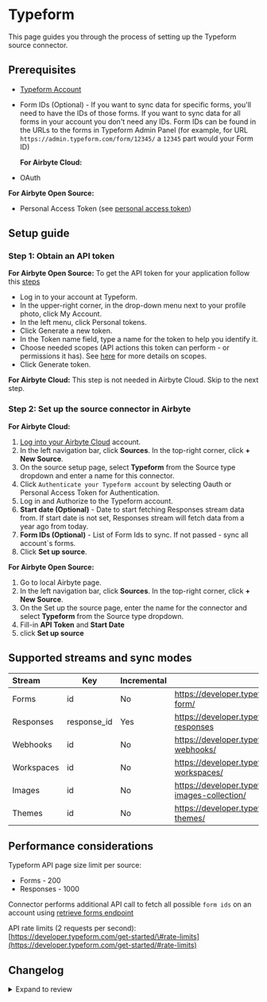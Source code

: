 # Typeform

This page guides you through the process of setting up the Typeform source connector.

## Prerequisites

- [Typeform Account](https://www.typeform.com/)
- Form IDs (Optional) - If you want to sync data for specific forms, you'll need to have the IDs of those forms. If you want to sync data for all forms in your account you don't need any IDs. Form IDs can be found in the URLs to the forms in Typeform Admin Panel (for example, for URL `https://admin.typeform.com/form/12345/` a `12345` part would your Form ID)
  <!-- env:cloud -->

  **For Airbyte Cloud:**

- OAuth
<!-- /env:cloud -->

<!-- env:oss -->

**For Airbyte Open Source:**

- Personal Access Token (see [personal access token](https://www.typeform.com/developers/get-started/personal-access-token/))
<!-- /env:oss -->

## Setup guide

### Step 1: Obtain an API token

<!-- env:oss -->

**For Airbyte Open Source:**
To get the API token for your application follow this [steps](https://developer.typeform.com/get-started/personal-access-token/)

- Log in to your account at Typeform.
- In the upper-right corner, in the drop-down menu next to your profile photo, click My Account.
- In the left menu, click Personal tokens.
- Click Generate a new token.
- In the Token name field, type a name for the token to help you identify it.
- Choose needed scopes \(API actions this token can perform - or permissions it has\). See [here](https://www.typeform.com/developers/get-started/scopes/) for more details on scopes.
- Click Generate token.
<!-- /env:oss -->

<!-- env:cloud -->

**For Airbyte Cloud:**
This step is not needed in Airbyte Cloud. Skip to the next step.

<!-- /env:cloud -->

### Step 2: Set up the source connector in Airbyte

<!-- env:cloud -->

**For Airbyte Cloud:**

1. [Log into your Airbyte Cloud](https://cloud.airbyte.com/workspaces) account.
2. In the left navigation bar, click **Sources**. In the top-right corner, click **+ New Source**.
3. On the source setup page, select **Typeform** from the Source type dropdown and enter a name for this connector.
4. Click `Authenticate your Typeform account` by selecting Oauth or Personal Access Token for Authentication.
5. Log in and Authorize to the Typeform account.
6. **Start date (Optional)** - Date to start fetching Responses stream data from. If start date is not set, Responses stream will fetch data from a year ago from today.
7. **Form IDs (Optional)** - List of Form Ids to sync. If not passed - sync all account`s forms.
8. Click **Set up source**.
<!-- /env:cloud -->

<!-- env:oss -->

**For Airbyte Open Source:**

1. Go to local Airbyte page.
2. In the left navigation bar, click **Sources**. In the top-right corner, click **+ New Source**.
3. On the Set up the source page, enter the name for the connector and select **Typeform** from the Source type dropdown.
4. Fill-in **API Token** and **Start Date**
5. click **Set up source**
<!-- /env:oss -->

## Supported streams and sync modes

| Stream     | Key         | Incremental | API Link                                                                    |
| :--------- | ----------- | :---------- | --------------------------------------------------------------------------- |
| Forms      | id          | No          | https://developer.typeform.com/create/reference/retrieve-form/              |
| Responses  | response_id | Yes         | https://developer.typeform.com/responses/reference/retrieve-responses       |
| Webhooks   | id          | No          | https://developer.typeform.com/webhooks/reference/retrieve-webhooks/        |
| Workspaces | id          | No          | https://developer.typeform.com/create/reference/retrieve-workspaces/        |
| Images     | id          | No          | https://developer.typeform.com/create/reference/retrieve-images-collection/ |
| Themes     | id          | No          | https://developer.typeform.com/create/reference/retrieve-themes/            |

## Performance considerations

Typeform API page size limit per source:

- Forms - 200
- Responses - 1000

Connector performs additional API call to fetch all possible `form ids` on an account using [retrieve forms endpoint](https://developer.typeform.com/create/reference/retrieve-forms/)

API rate limits \(2 requests per second\): [https://developer.typeform.com/get-started/\#rate-limits](https://developer.typeform.com/get-started/#rate-limits)

## Changelog

<details>
  <summary>Expand to review</summary>

| Version | Date       | Pull Request                                             | Subject                                                                                         |
|:--------|:-----------| :------------------------------------------------------- |:------------------------------------------------------------------------------------------------|
| 1.3.28 | 2025-02-22 | [53033](https://github.com/airbytehq/airbyte/pull/53033) | Update dependencies |
| 1.3.27 | 2025-01-25 | [52428](https://github.com/airbytehq/airbyte/pull/52428) | Update dependencies |
| 1.3.26 | 2025-01-18 | [52009](https://github.com/airbytehq/airbyte/pull/52009) | Update dependencies |
| 1.3.25 | 2025-01-11 | [51403](https://github.com/airbytehq/airbyte/pull/51403) | Update dependencies |
| 1.3.24 | 2025-01-04 | [50937](https://github.com/airbytehq/airbyte/pull/50937) | Update dependencies |
| 1.3.23 | 2024-12-28 | [50797](https://github.com/airbytehq/airbyte/pull/50797) | Update dependencies |
| 1.3.22 | 2024-12-21 | [50376](https://github.com/airbytehq/airbyte/pull/50376) | Update dependencies |
| 1.3.21 | 2024-12-14 | [49799](https://github.com/airbytehq/airbyte/pull/49799) | Update dependencies |
| 1.3.20 | 2024-12-12 | [49373](https://github.com/airbytehq/airbyte/pull/49373) | Starting with this version, the Docker image is now rootless. Please note that this and future versions will not be compatible with Airbyte versions earlier than 0.64 |
| 1.3.19 | 2024-11-04 | [48301](https://github.com/airbytehq/airbyte/pull/48301) | Update dependencies |
| 1.3.18 | 2024-10-29 | [46853](https://github.com/airbytehq/airbyte/pull/46853) | Update dependencies |
| 1.3.17 | 2024-10-05 | [46479](https://github.com/airbytehq/airbyte/pull/46479) | Update dependencies |
| 1.3.16 | 2024-09-28 | [46170](https://github.com/airbytehq/airbyte/pull/46170) | Update dependencies |
| 1.3.15 | 2024-09-21 | [45495](https://github.com/airbytehq/airbyte/pull/45495) | Update dependencies |
| 1.3.14 | 2024-09-07 | [45269](https://github.com/airbytehq/airbyte/pull/45269) | Update dependencies |
| 1.3.13 | 2024-08-31 | [45016](https://github.com/airbytehq/airbyte/pull/45016) | Update dependencies |
| 1.3.12 | 2024-08-24 | [44690](https://github.com/airbytehq/airbyte/pull/44690) | Update dependencies |
| 1.3.11 | 2024-08-17 | [44315](https://github.com/airbytehq/airbyte/pull/44315) | Update dependencies |
| 1.3.10 | 2024-08-12 | [43875](https://github.com/airbytehq/airbyte/pull/43875) | Update dependencies |
| 1.3.9 | 2024-08-10 | [43496](https://github.com/airbytehq/airbyte/pull/43496) | Update dependencies |
| 1.3.8 | 2024-08-03 | [43212](https://github.com/airbytehq/airbyte/pull/43212) | Update dependencies |
| 1.3.7 | 2024-07-27 | [42726](https://github.com/airbytehq/airbyte/pull/42726) | Update dependencies |
| 1.3.6 | 2024-07-20 | [42183](https://github.com/airbytehq/airbyte/pull/42183) | Update dependencies |
| 1.3.5 | 2024-07-13 | [41739](https://github.com/airbytehq/airbyte/pull/41739) | Update dependencies |
| 1.3.4 | 2024-07-10 | [41434](https://github.com/airbytehq/airbyte/pull/41434) | Update dependencies |
| 1.3.3 | 2024-07-09 | [41228](https://github.com/airbytehq/airbyte/pull/41228) | Update dependencies |
| 1.3.2 | 2024-07-06 | [40821](https://github.com/airbytehq/airbyte/pull/40821) | Update dependencies |
| 1.3.1 | 2024-06-26 | [40382](https://github.com/airbytehq/airbyte/pull/40382) | Update dependencies |
| 1.3.0 | 2024-06-21 | [40176](https://github.com/airbytehq/airbyte/pull/40176) | Fix pagination for stream `Responses` |
| 1.2.10 | 2024-06-22 | [40112](https://github.com/airbytehq/airbyte/pull/40112) | Update dependencies |
| 1.2.9 | 2024-06-06 | [39199](https://github.com/airbytehq/airbyte/pull/39199) | [autopull] Upgrade base image to v1.2.2 |
| 1.2.8 | 2024-05-02 | [36667](https://github.com/airbytehq/airbyte/pull/36667) | Schema descriptions |
| 1.2.7 | 2024-04-30 | [37599](https://github.com/airbytehq/airbyte/pull/37599) | Changed last_records to last_record |
| 1.2.6 | 2024-03-13 | [36164](https://github.com/airbytehq/airbyte/pull/36164) | Unpin CDK version |
| 1.2.5 | 2024-02-12 | [35152](https://github.com/airbytehq/airbyte/pull/35152) | Manage dependencies with Poetry. |
| 1.2.4 | 2024-01-24 | [34484](https://github.com/airbytehq/airbyte/pull/34484) | Fix pagination stop condition |
| 1.2.3 | 2024-01-11 | [34145](https://github.com/airbytehq/airbyte/pull/34145) | prepare for airbyte-lib |
| 1.2.2 | 2023-12-12 | [33345](https://github.com/airbytehq/airbyte/pull/33345) | Fix single use refresh token authentication |
| 1.2.1 | 2023-12-04 | [32775](https://github.com/airbytehq/airbyte/pull/32775) | Add 499 status code handling |
| 1.2.0 | 2023-11-29 | [32745](https://github.com/airbytehq/airbyte/pull/32745) | Add `response_type` field to `responses` schema |
| 1.1.2 | 2023-10-27 | [31914](https://github.com/airbytehq/airbyte/pull/31914) | Fix pagination for stream Responses |
| 1.1.1 | 2023-10-19 | [31599](https://github.com/airbytehq/airbyte/pull/31599) | Base image migration: remove Dockerfile and use the python-connector-base image |
| 1.1.0 | 2023-09-04 | [29916](https://github.com/airbytehq/airbyte/pull/29916) | Migrate to Low-Code Framework |
| 1.0.0 | 2023-06-26 | [27240](https://github.com/airbytehq/airbyte/pull/27240) | Add OAuth support |
| 0.3.0 | 2023-06-23 | [27653](https://github.com/airbytehq/airbyte/pull/27653) | Add `form_id` to records of `responses` stream |
| 0.2.0 | 2023-06-17 | [27455](https://github.com/airbytehq/airbyte/pull/27455) | Add missing schema fields in `forms`, `themes`, `images`, `workspaces`, and `responses` streams |
| 0.1.12 | 2023-02-21 | [22824](https://github.com/airbytehq/airbyte/pull/22824) | Specified date formatting in specification |
| 0.1.11 | 2023-02-20 | [23248](https://github.com/airbytehq/airbyte/pull/23248) | Store cursor value as a string |
| 0.1.10 | 2023-01-07 | [16125](https://github.com/airbytehq/airbyte/pull/16125) | Certification to Beta |
| 0.1.9 | 2022-08-30 | [16125](https://github.com/airbytehq/airbyte/pull/16125) | Improve `metadata.referer` url parsing |
| 0.1.8 | 2022-08-09 | [15435](https://github.com/airbytehq/airbyte/pull/15435) | Update Forms stream schema |
| 0.1.7 | 2022-06-20 | [13935](https://github.com/airbytehq/airbyte/pull/13935) | Update Responses stream schema |
| 0.1.6 | 2022-05-23 | [12280](https://github.com/airbytehq/airbyte/pull/12280) | Full Stream Coverage |
| 0.1.4 | 2021-12-08 | [8425](https://github.com/airbytehq/airbyte/pull/8425) | Update title, description fields in spec |
| 0.1.3 | 2021-12-07 | [8466](https://github.com/airbytehq/airbyte/pull/8466) | Change Check Connection Function Logic |
| 0.1.2 | 2021-10-11 | [6571](https://github.com/airbytehq/airbyte/pull/6571) | Support pulling data from a select set of forms |
| 0.1.1 | 2021-09-06 | [5799](https://github.com/airbytehq/airbyte/pull/5799) | Add missed choices field to responses schema |
| 0.1.0 | 2021-07-10 | [4541](https://github.com/airbytehq/airbyte/pull/4541) | Initial release for Typeform API supporting Forms and Responses streams |

</details>
